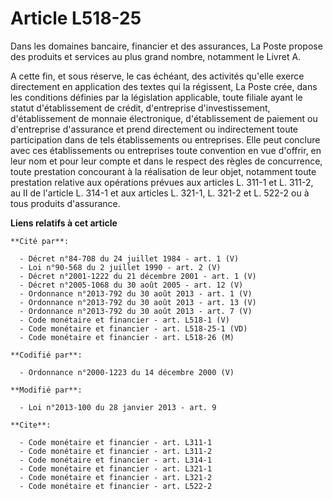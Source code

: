 # Article L518-25

Dans les domaines bancaire, financier et des assurances, La Poste propose des produits et services au plus grand nombre,
notamment le Livret A. 

A cette fin, et sous réserve, le cas échéant, des activités qu'elle exerce directement en application des textes qui la
régissent, La Poste crée, dans les conditions définies par la législation applicable, toute filiale ayant le statut
d'établissement de crédit, d'entreprise d'investissement, d'établissement de monnaie électronique, d'établissement de
paiement ou d'entreprise d'assurance et prend directement ou indirectement toute participation dans de tels établissements ou
entreprises. Elle peut conclure avec ces établissements ou entreprises toute convention en vue d'offrir, en leur nom et pour
leur compte et dans le respect des règles de concurrence, toute prestation concourant à la réalisation de leur objet,
notamment toute prestation relative aux opérations prévues aux articles L. 311-1 et L. 311-2, au II de l'article L. 314-1 et
aux articles L. 321-1, L. 321-2 et L. 522-2 ou à tous produits d'assurance.

**Liens relatifs à cet article**

	**Cité par**:

	  - Décret n°84-708 du 24 juillet 1984 - art. 1 (V)
	  - Loi n°90-568 du 2 juillet 1990 - art. 2 (V)
	  - Décret n°2001-1222 du 21 décembre 2001 - art. 1 (V)
	  - Décret n°2005-1068 du 30 août 2005 - art. 12 (V)
	  - Ordonnance n°2013-792 du 30 août 2013 - art. 1 (V)
	  - Ordonnance n°2013-792 du 30 août 2013 - art. 13 (V)
	  - Ordonnance n°2013-792 du 30 août 2013 - art. 7 (V)
	  - Code monétaire et financier - art. L518-1 (V)
	  - Code monétaire et financier - art. L518-25-1 (VD)
	  - Code monétaire et financier - art. L518-26 (M)

	**Codifié par**:

	  - Ordonnance n°2000-1223 du 14 décembre 2000 (V)

	**Modifié par**:

	  - Loi n°2013-100 du 28 janvier 2013 - art. 9

	**Cite**:

	  - Code monétaire et financier - art. L311-1
	  - Code monétaire et financier - art. L311-2
	  - Code monétaire et financier - art. L314-1
	  - Code monétaire et financier - art. L321-1
	  - Code monétaire et financier - art. L321-2
	  - Code monétaire et financier - art. L522-2
